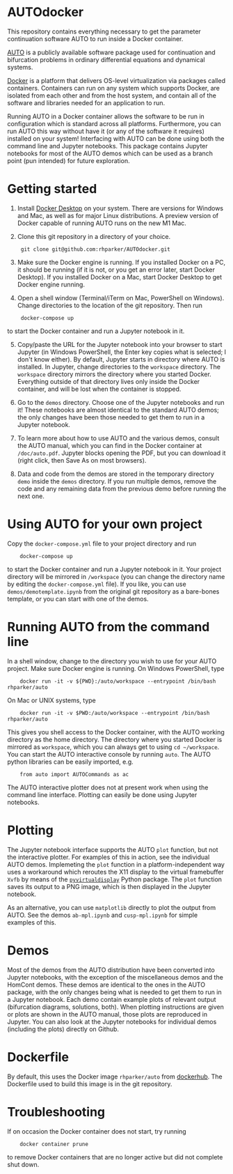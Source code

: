 # AUTOdocker

This repository contains everything necessary to get the parameter continuation software AUTO to run inside a Docker container. 

[AUTO](https://github.com/auto-07p/auto-07p) is a publicly available software package used for continuation and bifurcation problems in ordinary differential equations and dynamical systems.

[Docker](https://www.docker.com) is a platform that delivers OS-level virtualization via packages called containers. Containers can run on any system which supports Docker, are isolated from each other and from the host system, and contain all of the software and libraries needed for an application to run.

Running AUTO in a Docker container allows the software to be run in configuration which is standard across all platforms. Furthermore, you can run AUTO this way without have it (or any of the software it requires) installed on your system! Interfacing with AUTO can be done using both the command line and Jupyter notebooks. This package contains Jupyter notebooks for most of the AUTO demos which can be used as a branch point (pun intended) for future exploration.

# Getting started

1. Install [Docker Desktop](https://www.docker.com/) on your system. There are versions for Windows and Mac, as well as for major Linux distributions. A preview version of Docker capable of running AUTO runs on the new M1 Mac.

2. Clone this git repository in a directory of your choice.   

        git clone git@github.com:rhparker/AUTOdocker.git

3. Make sure the Docker engine is running. If you installed Docker on a PC, it should be running (if it is not, or you get an error later, start Docker Desktop). If you installed Docker on a Mac, start Docker Desktop to get Docker engine running. 

4. Open a shell window (Terminal/iTerm on Mac, PowerShell on Windows). Change directories to the location of the git repository. Then run  

        docker-compose up

to start the Docker container and run a Jupyter notebook in it. 

5. Copy/paste the URL for the Jupyter notebook into your browser to start Jupyter (in Windows PowerShell, the Enter key copies what is selected; I don't know either). By default, Jupyter starts in directory where AUTO is installed. In Jupyter, change directories to the ``workspace`` directory. The  ``workspace`` directory mirrors the directory where you started Docker. Everything outside of that directory lives only inside the Docker container, and will be lost when the container is stopped.

6. Go to the ``demos`` directory. Choose one of the Jupyter notebooks and run it! These notebooks are almost identical to the standard AUTO demos; the only changes have been those needed to get them to run in a Jupyter notebook.

7. To learn more about how to use AUTO and the various demos, consult the AUTO manual, which you can find in the Docker container at ``/doc/auto.pdf``. Jupyter blocks opening the PDF, but you can download it (right click, then Save As on most browsers).

8. Data and code from the demos are stored in the temporary directory ``demo`` inside the ``demos`` directory. If you run multiple demos, remove the code and any remaining data from the previous demo before running the next one.

# Using AUTO for your own project

Copy the ``docker-compose.yml`` file to your project directory and run 

        docker-compose up

to start the Docker container and run a Jupyter notebook in it. Your project directory will be mirrored in ``/workspace`` (you can change the directory name by editing the ``docker-compose.yml`` file). If you like, you can use ``demos/demotemplate.ipynb`` from the original git repository as a bare-bones template, or you can start with one of the demos.

# Running AUTO from the command line

In a shell window, change to the directory you wish to use for your AUTO project. Make sure Docker engine is running. On Windows PowerShell, type

        docker run -it -v ${PWD}:/auto/workspace --entrypoint /bin/bash rhparker/auto

On Mac or UNIX systems, type

        docker run -it -v $PWD:/auto/workspace --entrypoint /bin/bash rhparker/auto

This gives you shell access to the Docker container, with the AUTO working directory as the home directory. The directory where you started Docker is mirrored as ``workspace``, which you can always get to using ``cd ~/workspace``. You can start the AUTO interactive console by running ``auto``. The AUTO python libraries can be easily imported, e.g.

        from auto import AUTOCommands as ac

The AUTO interactive plotter does not at present work when using the command line interface. Plotting can easily be done using Jupyter notebooks.

# Plotting

The Jupyter notebook interface supports the AUTO ``plot`` function, but not the interactive plotter. For examples of this in action, see the individual AUTO demos. Implemeting the ``plot`` function in a platform-independent way uses a workaround which reroutes the X11 display to the virtual framebuffer ``Xvfb`` by means of the [``pyvirtualdisplay``](https://pypi.org/project/PyVirtualDisplay/) Python package. The ``plot`` function saves its output to a PNG image, which is then displayed in the Jupyter notebook.

As an alternative, you can use ``matplotlib`` directly to plot the output from AUTO. See the demos ``ab-mpl.ipynb`` and ``cusp-mpl.ipynb`` for simple examples of this.

# Demos

Most of the demos from the AUTO distribution have been converted into Jupyter notebooks, with the exception of the miscellaneous demos and the HomCont demos. These demos are identical to the ones in the AUTO package, with the only changes being what is needed to get them to run in a Jupyter notebook. Each demo contain example plots of relevant output (bifurcation diagrams, solutions, both). When plotting instructions are given or plots are shown in the AUTO manual, those plots are reproduced in Jupyter. You can also look at the Jupyter notebooks for individual demos (including the plots) directly on Github.

# Dockerfile

By default, this uses the Docker image ``rhparker/auto`` from [dockerhub](https://hub.docker.com/). The Dockerfile used to build this image is in the git repository.

# Troubleshooting

If on occasion the Docker container does not start, try running

        docker container prune

to remove Docker containers that are no longer active but did not complete shut down.








